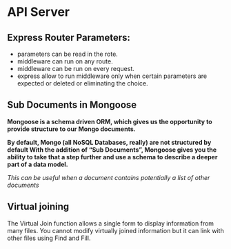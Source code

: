 # API Server


## Express Router Parameters:
- parameters can be read in the rote.
- middleware can run on any route.
- middleware can be run on every request.
- express allow to run middleware only when certain parameters are expected or deleted or eliminating the choice.

## Sub Documents in Mongoose

**Mongoose is a schema driven ORM, which gives us the opportunity to provide structure to our Mongo documents.**

**By default, Mongo (all NoSQL Databases, really) are not structured by default With the addition of “Sub Documents”, Mongoose gives you the ability to take that a step further and use a schema to describe a deeper part of a data model.**

_This can be useful when a document contains potentially a list of other documents_


## Virtual joining
The Virtual Join function allows a single form to display information from many files. You cannot modify virtually joined information but it can link with other files using Find and Fill.

